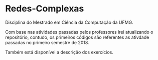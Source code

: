 # Redes-Complexas

Disciplina do Mestrado em Ciência da Computação da UFMG.

Com base nas atividades passadas pelos professores irei atualizando o repositório, contudo, os primeiros códigos são referentes as ativdade passadas no primeiro semestre de 2018.

Também está disponível a descrição dos exercícios.
